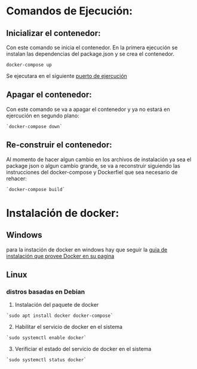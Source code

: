 # Comandos de Ejecución:

## Inicializar el contenedor:

Con este comando se inicia el contenedor. En la primera ejecución se instalan las dependencias del package.json y se crea el contenedor.
```
docker-compose up
```
Se ejecutara en el siguiente [puerto de ejercución](http://localhost:3000)

## Apagar el contenedor:

Con este comando se va a apagar el contenedor y ya no estará en ejercución en segundo plano:
```
`docker-compose down`
```
## Re-construir el contenedor:
Al momento de hacer algun cambio en los archivos de instalación ya sea el package json o algun cambio grande, se va a reconstruir siguiendo las instrucciones del docker-compose y Dockerfiel que sea necesario de rehacer:
```
`docker-compose build`
```

# Instalación de docker:

## Windows

para la instación de docker en windows hay que seguir la [guia de instalación que provee Docker en su pagina ](https://docs.docker.com/desktop/install/windows-install/)

## Linux 
### distros basadas en Debian

1. Instalación del paquete de docker
```
`sudo apt install docker docker-compose`
```
2. Habilitar el servicio de docker en el sistema
 ```
`sudo systemctl enable docker`
```
3. Verificiar el estado del servicio de docker en el sistema
```
`sudo systemctl status docker`
```


